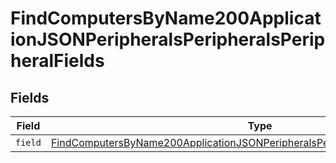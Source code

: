 # FindComputersByName200ApplicationJSONPeripheralsPeripheralsPeripheralFields


## Fields

| Field                                                                                                                                                                                           | Type                                                                                                                                                                                            | Required                                                                                                                                                                                        | Description                                                                                                                                                                                     |
| ----------------------------------------------------------------------------------------------------------------------------------------------------------------------------------------------- | ----------------------------------------------------------------------------------------------------------------------------------------------------------------------------------------------- | ----------------------------------------------------------------------------------------------------------------------------------------------------------------------------------------------- | ----------------------------------------------------------------------------------------------------------------------------------------------------------------------------------------------- |
| `field`                                                                                                                                                                                         | [FindComputersByName200ApplicationJSONPeripheralsPeripheralsPeripheralFieldsField](../../models/operations/findcomputersbyname200applicationjsonperipheralsperipheralsperipheralfieldsfield.md) | :heavy_minus_sign:                                                                                                                                                                              | N/A                                                                                                                                                                                             |